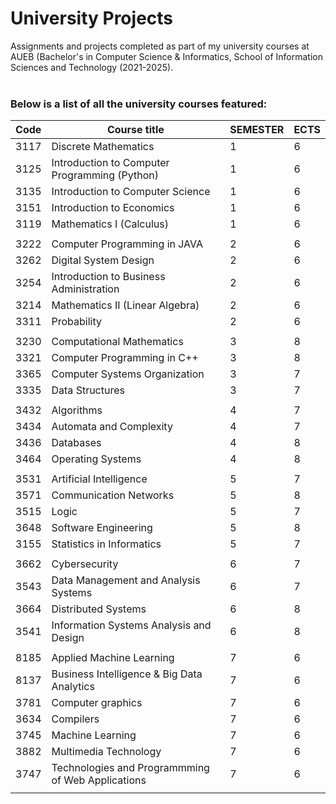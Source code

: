 # University Projects
Assignments and projects completed as part of my university courses at AUEB (Bachelor's in Computer Science & Informatics, School of Information Sciences and Technology (2021-2025). <br><br>


### Below is a list of all the university courses featured:

| Code   | Course title                                        |SEMESTER|ECTS|               
|--------|-----------------------------------------------------|-------|-----|
| 3117   |  Discrete Mathematics                               | 1     | 6   |
| 3125   |  Introduction to Computer Programming (Python)      | 1     | 6   |
| 3135   |  Introduction to Computer Science                   | 1     | 6   |
| 3151   |  Introduction to Economics                          | 1     | 6   |
| 3119   |  Mathematics I (Calculus)                           | 1     | 6   |
|||||
| 3222   |  Computer Programming in JAVA                       | 2     | 6   |
| 3262   |  Digital System Design                              | 2     | 6   |
| 3254   |  Introduction to Business Administration            | 2     | 6   |
| 3214   |  Mathematics II (Linear Algebra)                    | 2     | 6   |
| 3311   |  Probability                                        | 2     | 6   |
|||||
| 3230   |  Computational Mathematics                          | 3     | 8   |
| 3321   |  Computer Programming in C++                        | 3     | 8   |
| 3365   |  Computer Systems Organization                      | 3     | 7   |
| 3335   |  Data Structures                                    | 3     | 7   |
||||| 
| 3432   |  Algorithms                                         | 4     | 7   | 
| 3434   |  Automata and Complexity                            | 4     | 7   | 
| 3436   |  Databases                                          | 4     | 8   | 
| 3464   |  Operating Systems                                  | 4     | 8   | 
|||||
| 3531   |  Artificial Intelligence                            | 5     | 7   |
| 3571   |  Communication Networks                             | 5     | 8   | 
| 3515   |  Logic                                              | 5     | 7   |
| 3648   |  Software Engineering                               | 5     | 8   | 
| 3155   |  Statistics in Informatics                          | 5     | 7   |
|||||
| 3662   |  Cybersecurity                                      | 6     | 7   |
| 3543   |  Data Management and Analysis Systems               | 6     | 7   |
| 3664   |  Distributed Systems                                | 6     | 8   | 
| 3541   |  Information Systems Analysis and Design            | 6     | 8   |
|||||
| 8185   |  Applied Machine Learning                           | 7     | 6   |
| 8137   |  Business Intelligence & Big Data Analytics         | 7     | 6   |
| 3781   |  Computer graphics                                  | 7     | 6   |
| 3634   |  Compilers                                          | 7     | 6   |
| 3745   |  Machine Learning                                   | 7     | 6   |
| 3882   |  Multimedia Technology                              | 7     | 6   |
| 3747   |  Technologies and Programmming of Web Applications  | 7     | 6   |
|||||


